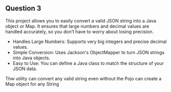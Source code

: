 ## Question 3

This project allows you to easily convert a valid JSON string into a Java object or Map. It ensures that large numbers and decimal values are handled accurately, so you don’t have to worry about losing precision.

- Handles Large Numbers: Supports very big integers and precise decimal values.
- Simple Conversion: Uses Jackson's ObjectMapper to turn JSON strings into Java objects.
- Easy to Use: You can define a Java class to match the structure of your JSON data.

Thw utility can convert any valid string even without the Pojo can create a Map object for any String 
